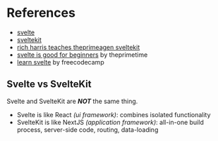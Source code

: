 # References

* [svelte](https://svelte.dev/)
* [sveltekit](https://kit.svelte.dev/)
* [rich harris teaches theprimeagen sveltekit](https://youtu.be/RJTepwXirk8?si=CdMXesKGVsumHp7n)
* [svelte is good for beginners](https://youtu.be/28NFyGwPHWY?si=heuJSCvM4stfrJmn) by theprimetime
* [learn svelte](https://youtu.be/UGBJHYpHPvA?si=1iMpZJ3O34dvziRT) by freecodecamp

## Svelte vs SvelteKit

Svelte and SvelteKit are ***NOT*** the same thing.

* Svelte is like React *(ui framework)*: combines isolated functionality
* SvelteKit is like NextJS *(application framework)*: all-in-one build process, server-side code, routing, data-loading
